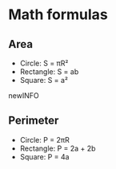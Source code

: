 # Math formulas
## Area
- Circle: S = πR²
- Rectangle: S = ab
- Square: S = a²

newINFO
## Perimeter
- Circle: P = 2πR
- Rectangle: P = 2a + 2b
- Square: P = 4a
